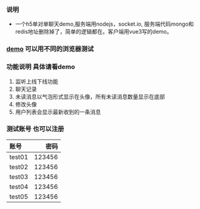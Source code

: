 ### 说明
- 一个h5单对单聊天demo,服务端用nodejs，socket.io, 服务端代码mongo和redis地址删除掉了，简单的逻辑都在。客户端用vue3写的demo。
### <a href='https://kamiyan.icu/chatbox/login'>demo</a> 可以用不同的浏览器测试


### 功能说明 具体请看demo
1. 监听上线下线功能
2. 聊天记录
3. 未读消息以气泡形式显示在头像，所有未读消息数量显示在底部
4. 修改头像
5. 用户列表会显示最新收到的一条消息

### 测试账号 也可以注册

| 账号 | 密码 |
| :-----| ----: |
| test01 | 123456 |
| test02 | 123456 |
| test03 | 123456 |
| test04 | 123456 |
| test05 | 123456 |
